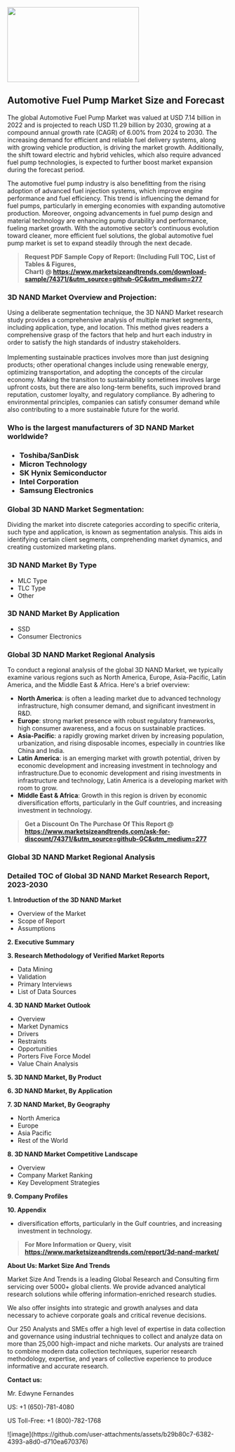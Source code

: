 <p><img class="alignnone size-medium wp-image-20088" src="https://ffe5etoiles.com/wp-content/uploads/2024/12/MST1-300x171.png" alt="" width="300" height="171" /></p><h2>Automotive Fuel Pump Market Size and Forecast</h2><p>The global Automotive Fuel Pump Market was valued at USD 7.14 billion in 2022 and is projected to reach USD 11.29 billion by 2030, growing at a compound annual growth rate (CAGR) of 6.00% from 2024 to 2030. The increasing demand for efficient and reliable fuel delivery systems, along with growing vehicle production, is driving the market growth. Additionally, the shift toward electric and hybrid vehicles, which also require advanced fuel pump technologies, is expected to further boost market expansion during the forecast period.</p><p>The automotive fuel pump industry is also benefitting from the rising adoption of advanced fuel injection systems, which improve engine performance and fuel efficiency. This trend is influencing the demand for fuel pumps, particularly in emerging economies with expanding automotive production. Moreover, ongoing advancements in fuel pump design and material technology are enhancing pump durability and performance, fueling market growth. With the automotive sector’s continuous evolution toward cleaner, more efficient fuel solutions, the global automotive fuel pump market is set to expand steadily through the next decade.</p></p><blockquote id="" class=""><strong>Request PDF Sample Copy of Report: (Including Full TOC, List of Tables &amp; Figures, Chart)&nbsp;@&nbsp;<strong><a href="https://www.marketsizeandtrends.com/download-sample/74371/&utm_source=github-GC&utm_medium=277" target="_blank">https://www.marketsizeandtrends.com/download-sample/74371/&utm_source=github-GC&utm_medium=277</a></strong></strong></blockquote><h3 id="" class="">3D NAND Market&nbsp;Overview and Projection:</h3><p id="" class="">Using a deliberate segmentation technique, the 3D NAND Market research study provides a comprehensive analysis of multiple market segments, including application, type, and location. This method gives readers a comprehensive grasp of the factors that help and hurt each industry in order to satisfy the high standards of industry stakeholders. <br /> <br />Implementing sustainable practices involves more than just designing products; other operational changes include using renewable energy, optimizing transportation, and adopting the concepts of the circular economy. Making the transition to sustainability sometimes involves large upfront costs, but there are also long-term benefits, such improved brand reputation, customer loyalty, and regulatory compliance. By adhering to environmental principles, companies can satisfy consumer demand while also contributing to a more sustainable future for the world.</p><h3 id="" class="">Who is the largest manufacturers of&nbsp;3D NAND Market worldwide?</h3><h3 class=""><p><ul><li>Toshiba/SanDisk </li><li> Micron Technology </li><li> SK Hynix Semiconductor </li><li> Intel Corporation </li><li> Samsung Electronics</li></ul></p></h3><h3 id="" class="">Global&nbsp;3D NAND Market Segmentation:</h3><p id="" class="">Dividing the market into discrete categories according to specific criteria, such type and application, is known as segmentation analysis. This aids in identifying certain client segments, comprehending market dynamics, and creating customized marketing plans.</p><h3 id="" class="">3D NAND Market&nbsp;By Type</h3><p><p><ul><li>MLC Type </li><li> TLC Type </li><li> Other</p></li></ul></p></p><h3 id="" class="">3D NAND Market&nbsp;By Application</h3><p class=""><p><ul><li>SSD </li><li> Consumer Electronics</li></ul></p></p><h3 id="" class="">Global 3D NAND Market Regional Analysis</h3><p id="" class="">To conduct a regional analysis of the global 3D NAND Market, we typically examine various regions such as North America, Europe, Asia-Pacific, Latin America, and the Middle East &amp; Africa. Here's a brief overview:</p><ul><li><strong>North America</strong>: is often a leading market due to advanced technology infrastructure, high consumer demand, and significant investment in R&amp;D.</li><li><strong>Europe</strong>: strong market presence with robust regulatory frameworks, high consumer awareness, and a focus on sustainable practices.</li><li><strong>Asia-Pacific</strong>: a rapidly growing market driven by increasing population, urbanization, and rising disposable incomes, especially in countries like China and India.</li><li><strong>Latin America</strong>: is an emerging market with growth potential, driven by economic development and increasing investment in technology and infrastructure.Due to economic development and rising investments in infrastructure and technology, Latin America is a developing market with room to grow.</li><li><strong>Middle East &amp; Africa</strong>: Growth in this region is driven by economic diversification efforts, particularly in the Gulf countries, and increasing investment in technology.</li></ul><blockquote id="" class=""><strong>Get a Discount On The Purchase Of This Report @ <strong><a href="https://www.marketsizeandtrends.com/ask-for-discount/74371/&utm_source=github-GC&utm_medium=277" target="_blank">https://www.marketsizeandtrends.com/ask-for-discount/74371/&utm_source=github-GC&utm_medium=277</a></strong></strong></blockquote><h3 id="" class="">Global 3D NAND Market Regional Analysis</h3><h3 id="" class="">Detailed TOC of Global 3D NAND Market Research Report, 2023-2030</h3><p id="" class=""><strong>1. Introduction of the 3D NAND Market</strong></p><ul><li>Overview of the Market</li><li>Scope of Report</li><li>Assumptions</li></ul><p id="" class=""><strong>2. Executive Summary</strong></p><p id="" class=""><strong>3. Research Methodology of Verified Market Reports</strong></p><ul><li>Data Mining</li><li>Validation</li><li>Primary Interviews</li><li>List of Data Sources</li></ul><p id="" class=""><strong>4. 3D NAND Market Outlook</strong></p><ul><li>Overview</li><li>Market Dynamics</li><li>Drivers</li><li>Restraints</li><li>Opportunities</li><li>Porters Five Force Model</li><li>Value Chain Analysis</li></ul><p id="" class=""><strong>5. 3D NAND Market, By Product</strong></p><p id="" class=""><strong>6. 3D NAND Market, By Application</strong></p><p id="" class=""><strong>7. 3D NAND Market, By Geography</strong></p><ul><li>North America</li><li>Europe</li><li>Asia Pacific</li><li>Rest of the World</li></ul><p id="" class=""><strong>8. 3D NAND Market Competitive Landscape</strong></p><ul><li>Overview</li><li>Company Market Ranking</li><li>Key Development Strategies</li></ul><p id="" class=""><strong>9. Company Profiles</strong></p><p id="" class=""><strong>10. Appendix</strong></p><ul><li>diversification efforts, particularly in the Gulf countries, and increasing investment in technology.</li></ul><blockquote id="" class=""><strong>For More Information or Query, visit <strong><strong><a href="https://www.marketsizeandtrends.com/report/3d-nand-market/" target="_blank">https://www.marketsizeandtrends.com/report/3d-nand-market/</a></strong></strong></strong></blockquote><p id="" class=""><strong>About Us: Market Size And Trends</strong></p><p id="" class="">Market Size And Trends is a leading Global Research and Consulting firm servicing over 5000+ global clients. We provide advanced analytical research solutions while offering information-enriched research studies.</p><p id="" class="">We also offer insights into strategic and growth analyses and data necessary to achieve corporate goals and critical revenue decisions.</p><p id="" class="">Our 250 Analysts and SMEs offer a high level of expertise in data collection and governance using industrial techniques to collect and analyze data on more than 25,000 high-impact and niche markets. Our analysts are trained to combine modern data collection techniques, superior research methodology, expertise, and years of collective experience to produce informative and accurate research.</p><p id="" class=""><strong>Contact us:</strong></p><p id="" class="">Mr. Edwyne Fernandes</p><p id="" class="">US: +1 (650)-781-4080</p><p id="" class="">US Toll-Free: +1 (800)-782-1768</p>
![image](https://github.com/user-attachments/assets/b29b80c7-6382-4393-a8d0-d710ea670376)

